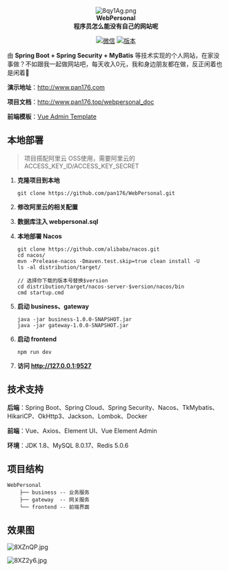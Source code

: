 

<p align="center">
  <img src="https://s1.ax1x.com/2020/03/24/8qy1Ag.png" alt="8qy1Ag.png" border="0" />
  <br><strong>WebPersonal</strong><br>
  <strong>程序员怎么能没有自己的网站呢</strong>
</p>

<p align="center">
  <a href="#"><img src="https://img.shields.io/badge/%E5%BE%AE%E4%BF%A1-17679120076-brightgreen" alt="微信"></a>
  <a href="#"><img src="https://img.shields.io/badge/version-1.0.0.RELEASE-blue" alt="版本"></a>
</p>

由 **Spring Boot + Spring Security + MyBatis** 等技术实现的个人网站，在家没事做？不如跟我一起做网站吧，每天收入0元，我和身边朋友都在做，反正闲着也是闲着:dog:

**演示地址**：http://www.pan176.com

**项目文档**：http://www.pan176.top/webpersonal_doc

**前端模板**：[Vue Admin Template](https://github.com/PanJiaChen/vue-admin-template)

## 本地部署

> 项目搭配阿里云 OSS使用，需要阿里云的 ACCESS_KEY_ID/ACCESS_KEY_SECRET

1. **克隆项目到本地**

   ```shell
   git clone https://github.com/pan176/WebPersonal.git
   ```

2. **修改阿里云的相关配置**

3. **数据库注入 webpersonal.sql**

4. **本地部署 Nacos**

   ```shell
   git clone https://github.com/alibaba/nacos.git
   cd nacos/
   mvn -Prelease-nacos -Dmaven.test.skip=true clean install -U  
   ls -al distribution/target/
   
   // 选择你下载的版本号替换$version
   cd distribution/target/nacos-server-$version/nacos/bin
   cmd startup.cmd
   ```

5. **启动 business、gateway**

   ```shell
   java -jar business-1.0.0-SNAPSHOT.jar
   java -jar gateway-1.0.0-SNAPSHOT.jar
   ```

6. **启动 frontend**

   ```shell
   npm run dev
   ```

7. **访问 http://127.0.0.1:9527**

## 技术支持

**后端**：Spring Boot、Spring Cloud、Spring Security、Nacos、TkMybatis、HikariCP、OkHttp3、Jackson、Lombok、Docker

**前端**：Vue、Axios、Element UI、Vue Element Admin

**环境**：JDK 1.8、MySQL 8.0.17、Redis 5.0.6

## 项目结构

```
WebPersonal
    ├── business -- 业务服务
    ├── gateway  -- 网关服务
    └── frontend -- 前端界面
```

## 效果图

![8XZnQP.jpg](https://s1.ax1x.com/2020/03/25/8XZnQP.jpg)

![8XZ2y6.jpg](https://s1.ax1x.com/2020/03/25/8XZ2y6.jpg)
